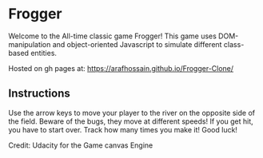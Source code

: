 # Frogger

Welcome to the All-time classic game Frogger! This game uses DOM-manipulation and object-oriented Javascript to simulate different class-based entities.

Hosted on gh pages at: https://arafhossain.github.io/Frogger-Clone/

## Instructions

Use the arrow keys to move your player to the river on the opposite side of the field. Beware of the bugs, they move at different speeds! If you get hit, you have to start over. Track how many times you make it! Good luck! 

Credit: Udacity for the Game canvas Engine



